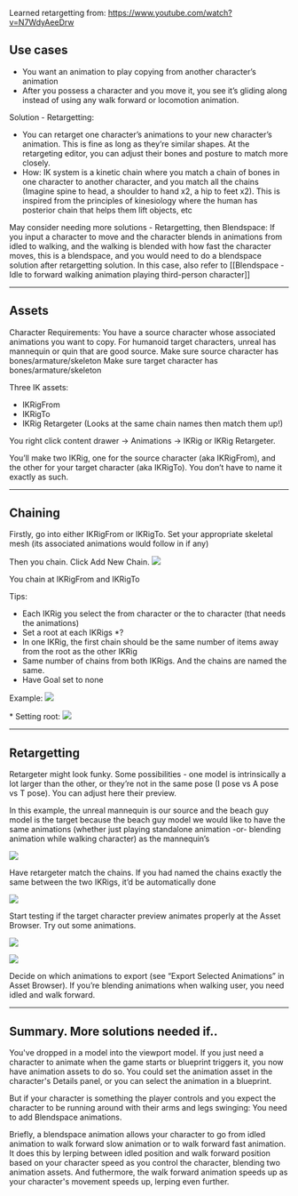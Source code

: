 
Learned retargetting from:
https://www.youtube.com/watch?v=N7WdyAeeDrw

## Use cases
- You want an animation to play copying from another character’s animation
- After you possess a character and you move it, you see it’s gliding along instead of using any walk forward or locomotion animation.

Solution - Retargetting:
- You can retarget one character’s animations to your new character’s animation. This is fine as long as they’re similar shapes. At the retargeting editor, you can adjust their bones and posture to match more closely.
- How: IK system is a kinetic chain where you match a chain of bones in one character to another character, and you match all the chains (Imagine spine to head, a shoulder to hand x2, a hip to feet x2). This is inspired from the principles of kinesiology where the human has posterior chain that helps them lift objects, etc

May consider needing more solutions - Retargetting, then Blendspace:
If you input a character to move and the character blends in animations from idled to walking, and the walking is blended with how fast the character moves, this is a blendspace, and you would need to do a blendspace solution after retargetting solution.
In this case, also refer to [[Blendspace - Idle to forward walking animation playing third-person character]]

---


## Assets

Character Requirements:
You have a source character whose associated animations you want to copy. For humanoid target characters, unreal has mannequin or quin that are good source. Make sure source character has bones/armature/skeleton
Make sure target character has bones/armature/skeleton

Three IK assets:
- IKRigFrom
- IKRigTo
- IKRig Retargeter (Looks at the same chain names then match them up!)

You right click content drawer → Animations → IKRig or IKRig Retargeter. 

You’ll make two IKRig, one for the source character (aka IKRigFrom), and the other for your target character (aka IKRigTo). You don’t have to name it exactly as such.

---

## Chaining

Firstly, go into either IKRigFrom or IKRigTo. Set your appropriate skeletal mesh (its associated animations would follow in if any)


Then you chain. Click Add New Chain.
![](https://i.imgur.com/9ge4J9k.png)

You chain at IKRigFrom and IKRigTo

Tips:

- Each IKRig you select the from character or the to character (that needs the animations)
- Set a root at each IKRigs *?
- In one IKRig, the first chain should be the same number of items away from the root as the other IKRig
- Same number of chains from both IKRigs. And the chains are named the same.
- Have Goal set to none
  
Example:
![](https://i.imgur.com/FhYT86k.png)


\* Setting root:
![](https://i.imgur.com/6RdSFZ3.png)

---

## Retargetting
Retargeter might look funky. Some possibilities - one model is intrinsically a lot larger than the other, or they’re not in the same pose (I pose vs A pose vs T pose). You can adjust here their preview. 

In this example, the unreal mannequin is our source and the beach guy model is the target because the beach guy model we would like to have the same animations (whether just playing standalone animation -or- blending animation while walking character) as the mannequin’s

![](https://i.imgur.com/b1EKHXA.png)

Have retargeter match the chains. If you had named the chains exactly the same between the two IKRigs, it’d be automatically done

![](https://i.imgur.com/LiEPdXF.png)

Start testing if the target character preview animates properly at the Asset Browser. Try out some animations.

![](https://i.imgur.com/durkcZB.png)

![](https://i.imgur.com/EZ9qrAL.png)

Decide on which animations to export (see “Export Selected Animations” in Asset Browser). If you’re blending animations when walking user, you need idled and walk forward.

---

## Summary. More solutions needed if..

You've dropped in a model into the viewport model. If you just need a character to animate when the game starts or blueprint triggers it, you now have animation assets to do so. You could set the animation asset in the character's Details panel, or you can select the animation in a blueprint.

But if your character is something the player controls and you expect the character to be running around with their arms and legs swinging: You need to add Blendspace animations.

Briefly, a blendspace animation allows your character to go from idled animation to walk forward slow animation or to walk forward fast animation. It does this by lerping between idled position and walk forward position based on your character speed as you control the character, blending two animation assets. And futhermore, the walk forward animation speeds up as your character's movement speeds up, lerping even further.

